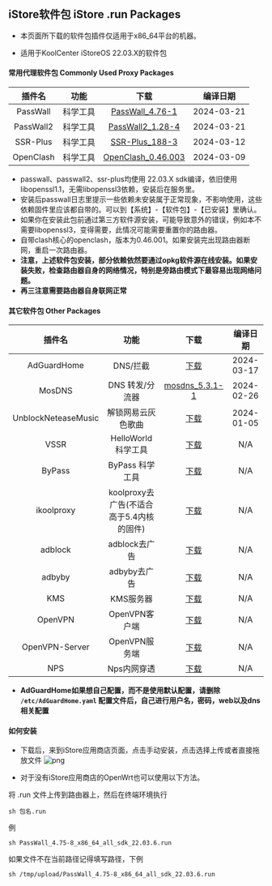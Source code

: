 ## iStore软件包 iStore .run Packages

* 本页面所下载的软件包插件仅适用于x86_64平台的机器。

* 适用于KoolCenter iStoreOS 22.03.X的软件包

#### 常用代理软件包 Commonly Used Proxy Packages
|插件名|功能|下载|编译日期|
| :----: | :----: | :----: | :----: |
| PassWall | 科学工具 | [PassWall_4.76-1](https://github.com/AUK9527/Are-u-ok/raw/main/x86/all/PassWall_4.76-1_x86_64_all_sdk_22.03.6.run) |2024-03-21|
| PassWall2 | 科学工具 | [PassWall2_1.28-4](https://github.com/AUK9527/Are-u-ok/raw/main/x86/all/PassWall2_1.28-4_x86_64_all_sdk_22.03.6.run) |2024-03-21|
| SSR-Plus | 科学工具 | [SSR-Plus_188-3](https://github.com/AUK9527/Are-u-ok/raw/main/x86/all/SSR-Plus_188-3_x86_64_all_sdk_22.03.6.run) |2024-03-12|
| OpenClash | 科学工具 | [OpenClash_0.46.003](https://github.com/AUK9527/Are-u-ok/raw/main/x86/all/OpenClash_0.46.003+x86_64_core.run) |2024-03-09|
* passwall、passwall2、ssr-plus均使用 22.03.X sdk编译，依旧使用libopenssl1.1，无需libopenssl3依赖，安装后在服务里。
* 安装后passwall日志里提示一些依赖未安装属于正常现象，不影响使用，这些依赖固件里应该都自带的。可以到【系统】-【软件包】-【已安装】里确认。
* 如果你在安装此包前通过第三方软件源安装，可能导致意外的错误，例如本不需要libopenssl3，变得需要，此情况可能需要重置你的路由器。
* 自带clash核心的openclash，版本为0.46.001。如果安装完出现路由器断网，重启一次路由器。
* **注意，上述软件包安装，部分依赖依然要通过opkg软件源在线安装。如果安装失败，检查路由器自身的网络情况，特别是旁路由模式下最容易出现网络问题。**
* **再三注意需要路由器自身联网正常**

#### 其它软件包 Other Packages
|插件名|功能|下载|编译日期|
| :----: | :----: | :----: | :----: |
| AdGuardHome | DNS/拦截 | [下载](https://github.com/AUK9527/Are-u-ok/raw/main/x86/all/adguardhome.run) |2024-03-17|
| MosDNS | DNS 转发/分流器 | [mosdns_5.3.1-1](https://github.com/AUK9527/Are-u-ok/raw/main/x86/all/mosdns_5.3.1-1_x86_64_all.run) |2024-02-26|
| UnblockNeteaseMusic | 解锁网易云灰色歌曲 | [下载](https://github.com/AUK9527/Are-u-ok/raw/main/x86/all/unblockneteasemusic.run) |2024-01-05|
| VSSR | HelloWorld 科学工具 | [下载](https://github.com/AUK9527/Are-u-ok/raw/main/x86/all/VSSR_x86.run) |N/A|
| ByPass | ByPass 科学工具 | [下载](https://github.com/AUK9527/Are-u-ok/raw/main/x86/all/ByPass_x86.run) |N/A|
| ikoolproxy | koolproxy去广告(不适合高于5.4内核的固件) | [下载](https://github.com/AUK9527/Are-u-ok/raw/main/x86/all/ikoolproxy_x86.run) |N/A|
| adblock | adblock去广告 | [下载](https://github.com/AUK9527/Are-u-ok/raw/main/x86/all/adblock_x86.run) |N/A|
| adbyby | adbyby去广告 | [下载](https://github.com/AUK9527/Are-u-ok/raw/main/x86/all/adbyby_x86.run) |N/A|
| KMS | KMS服务器 | [下载](https://github.com/AUK9527/Are-u-ok/raw/main/x86/all/KMS_x86.run) |N/A|
| OpenVPN | OpenVPN客户端 | [下载](https://github.com/AUK9527/Are-u-ok/raw/main/x86/all/OpenVPN_x86.run) |N/A|
| OpenVPN-Server | OpenVPN服务端 | [下载](https://github.com/AUK9527/Are-u-ok/raw/main/x86/all/OpenVPN-Server_x86.run) |N/A|
| NPS | Nps内网穿透 | [下载](https://github.com/AUK9527/Are-u-ok/raw/main/x86/all/NPS_x86.run) |N/A|
* **AdGuardHome如果想自己配置，而不是使用默认配置，请删除 `/etc/AdGuardHome.yaml` 配置文件后，自己进行用户名，密码，web以及dns相关配置**

#### 如何安装
* 下载后，来到iStore应用商店页面，点击手动安装，点击选择上传或者直接拖放文件
![png](https://cdn.jsdelivr.net/gh/AUK9527/Are-u-ok@master/apps/install.png)

* 对于没有iStore应用商店的OpenWrt也可以使用以下方法。

将 .run 文件上传到路由器上，然后在终端环境执行
```console
sh 包名.run
```
例
```console
sh PassWall_4.75-8_x86_64_all_sdk_22.03.6.run
```
如果文件不在当前路径记得填写路径，下例
```console
sh /tmp/upload/PassWall_4.75-8_x86_64_all_sdk_22.03.6.run
```













